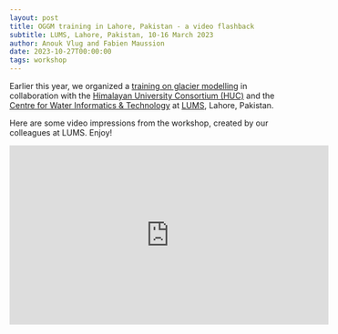 ```yaml
---
layout: post
title: OGGM training in Lahore, Pakistan - a video flashback
subtitle: LUMS, Lahore, Pakistan, 10-16 March 2023
author: Anouk Vlug and Fabien Maussion
date: 2023-10-27T00:00:00
tags: workshop
---
```


Earlier this year, we organized a [training on glacier modelling](https://oggm.org/2023/01/27/training-announcement) in collaboration with 
the [Himalayan University Consortium (HUC)](https://www.huc-hkh.org) and the [Centre for Water Informatics & Technology](https://wit.lums.edu.pk/) 
at [LUMS](https://lums.edu.pk), Lahore, Pakistan.

Here are some video impressions from the workshop, created by our colleagues at LUMS. Enjoy!

<iframe width="560" height="315" src="https://www.youtube.com/embed/G26tsjC_JAY?si=_Ir2LXq3lNLlhp8H" title="YouTube video player" frameborder="0" allow="accelerometer; autoplay; clipboard-write; encrypted-media; gyroscope; picture-in-picture; web-share" allowfullscreen></iframe>
